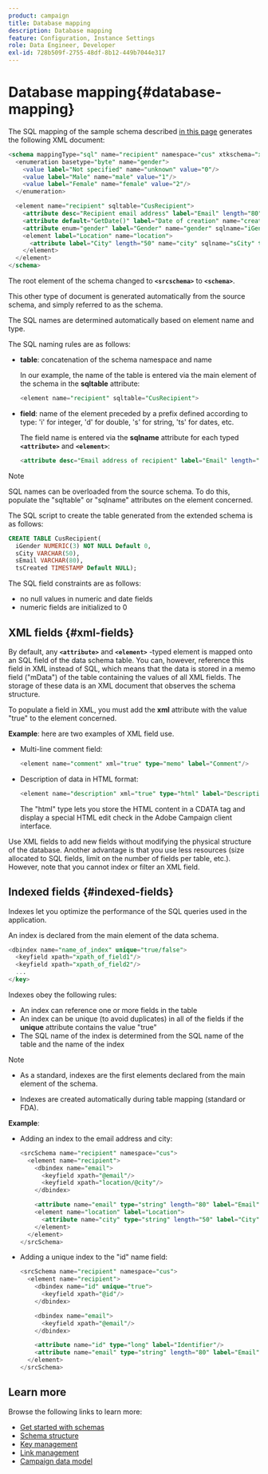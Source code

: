 ```yaml
---
product: campaign
title: Database mapping
description: Database mapping
feature: Configuration, Instance Settings
role: Data Engineer, Developer
exl-id: 728b509f-2755-48df-8b12-449b7044e317
---
```

# Database mapping{#database-mapping}

The SQL mapping of the sample schema described [in this page](schema-structure.md) generates the following XML document:

```sql
<schema mappingType="sql" name="recipient" namespace="cus" xtkschema="xtk:schema">
  <enumeration basetype="byte" name="gender">    
    <value label="Not specified" name="unknown" value="0"/>    
    <value label="Male" name="male" value="1"/>    
    <value label="Female" name="female" value="2"/> 
  </enumeration>  

  <element name="recipient" sqltable="CusRecipient">    
    <attribute desc="Recipient email address" label="Email" length="80" name="email" sqlname="sEmail" type="string"/>    
    <attribute default="GetDate()" label="Date of creation" name="created" sqlname="tsCreated" type="datetime"/>    
    <attribute enum="gender" label="Gender" name="gender" sqlname="iGender" type="byte"/>    
    <element label="Location" name="location">      
      <attribute label="City" length="50" name="city" sqlname="sCity" type="string" userEnum="city"/>    
    </element>  
  </element>
</schema>
```

The root element of the schema changed to **`<srcschema>`** to **`<schema>`**.

This other type of document is generated automatically from the source schema, and simply referred to as the schema.

The SQL names are determined automatically based on element name and type.

The SQL naming rules are as follows:

* **table**: concatenation of the schema namespace and name

  In our example, the name of the table is entered via the main element of the schema in the **sqltable** attribute:

  ```sql
  <element name="recipient" sqltable="CusRecipient">
  ```

* **field**: name of the element preceded by a prefix defined according to type: 'i' for integer, 'd' for double, 's' for string, 'ts' for dates, etc.

  The field name is entered via the **sqlname** attribute for each typed **`<attribute>`** and **`<element>`**:

  ```sql
  <attribute desc="Email address of recipient" label="Email" length="80" name="email" sqlname="sEmail" type="string"/> 
  ```

>[!NOTE]
>
>SQL names can be overloaded from the source schema. To do this, populate the "sqltable" or "sqlname" attributes on the element concerned.

The SQL script to create the table generated from the extended schema is as follows:

```sql
CREATE TABLE CusRecipient(
  iGender NUMERIC(3) NOT NULL Default 0,   
  sCity VARCHAR(50),   
  sEmail VARCHAR(80),
  tsCreated TIMESTAMP Default NULL);
```

The SQL field constraints are as follows:

* no null values in numeric and date fields
* numeric fields are initialized to 0

## XML fields {#xml-fields}

By default, any  **`<attribute>`** and **`<element>`** -typed element is mapped onto an SQL field of the data schema table. You can, however, reference this field in XML instead of SQL, which means that the data is stored in a memo field ("mData") of the table containing the values of all XML fields. The storage of these data is an XML document that observes the schema structure.

To populate a field in XML, you must add the **xml** attribute with the value "true" to the element concerned.

**Example**: here are two examples of XML field use.

* Multi-line comment field:

  ```sql
  <element name="comment" xml="true" type="memo" label="Comment"/>
  ```

* Description of data in HTML format:

  ```sql
  <element name="description" xml="true" type="html" label="Description"/>
  ```

  The "html" type lets you store the HTML content in a CDATA tag and display a special HTML edit check in the Adobe Campaign client interface.

Use XML fields to add new fields without modifying the physical structure of the database. Another advantage is that you use less resources (size allocated to SQL fields, limit on the number of fields per table, etc.). However, note that you cannot index or filter an XML field.

## Indexed fields {#indexed-fields}

Indexes let you optimize the performance of the SQL queries used in the application.

An index is declared from the main element of the data schema.

```sql
<dbindex name="name_of_index" unique="true/false">
  <keyfield xpath="xpath_of_field1"/>
  <keyfield xpath="xpath_of_field2"/>
  ...
</key>
```

Indexes obey the following rules:

* An index can reference one or more fields in the table
* An index can be unique (to avoid duplicates) in all of the fields if the **unique** attribute contains the value "true"
* The SQL name of the index is determined from the SQL name of the table and the name of the index

>[!NOTE]
>
>* As a standard, indexes are the first elements declared from the main element of the schema.
>
>* Indexes are created automatically during table mapping (standard or FDA).

**Example**:

* Adding an index to the email address and city:

  ```sql
  <srcSchema name="recipient" namespace="cus">
    <element name="recipient">
      <dbindex name="email">
        <keyfield xpath="@email"/> 
        <keyfield xpath="location/@city"/> 
      </dbindex>
  
      <attribute name="email" type="string" length="80" label="Email" desc="Email address of recipient"/>
      <element name="location" label="Location">
        <attribute name="city" type="string" length="50" label="City" userEnum="city"/>
      </element>
    </element>
  </srcSchema>
  ```

* Adding a unique index to the "id" name field:

  ```sql
  <srcSchema name="recipient" namespace="cus">
    <element name="recipient">
      <dbindex name="id" unique="true">
        <keyfield xpath="@id"/> 
      </dbindex>
  
      <dbindex name="email">
        <keyfield xpath="@email"/> 
      </dbindex>
  
      <attribute name="id" type="long" label="Identifier"/>
      <attribute name="email" type="string" length="80" label="Email" desc="Email address of recipient"/>
    </element>
  </srcSchema>
  ```

## Learn more

Browse the following links to learn more:

* [Get started with schemas](about-schema-reference.md)
* [Schema structure](schema-structure.md)
* [Key management](database-keys.md)
* [Link management](database-links.md)
* [Campaign data model](about-data-model.md)